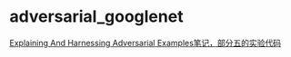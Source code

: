 # adversarial_googlenet
[Explaining And Harnessing Adversarial Examples笔记，部分五的实验代码](/adversarial_googlenet/Explaining_And_Harnessing_Adversarial_Examples笔记.pdf)
